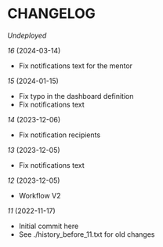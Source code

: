 # CHANGELOG

*Undeployed*

*16* (2024-03-14)
- Fix notifications text for the mentor

*15* (2024-01-15)
- Fix typo in the dashboard definition
- Fix notifications text

*14* (2023-12-06)
- Fix notification recipients

*13* (2023-12-05)
- Fix notifications text

*12* (2023-12-05)
- Workflow V2

*11* (2022-11-17)
- Initial commit here
- See ./history_before_11.txt for old changes
